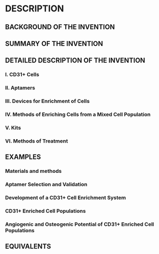 # DESCRIPTION

## BACKGROUND OF THE INVENTION

## SUMMARY OF THE INVENTION

## DETAILED DESCRIPTION OF THE INVENTION

### I. CD31+ Cells

### II. Aptamers

### III. Devices for Enrichment of Cells

### IV. Methods of Enriching Cells from a Mixed Cell Population

### V. Kits

### VI. Methods of Treatment

## EXAMPLES

### Materials and methods

### Aptamer Selection and Validation

### Development of a CD31+ Cell Enrichment System

### CD31+ Enriched Cell Populations

### Angiogenic and Osteogenic Potential of CD31+ Enriched Cell Populations

## EQUIVALENTS

